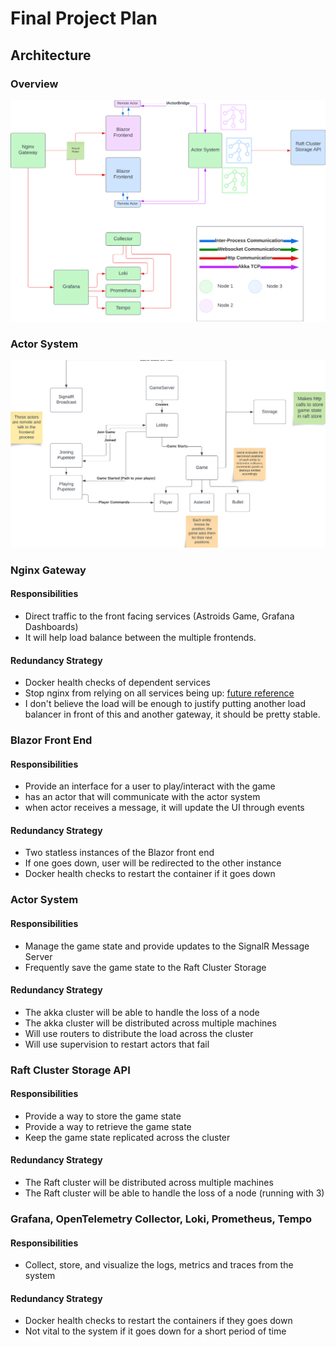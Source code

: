 # Final Project Plan

## Architecture

### Overview

[![Architecture](images/architecture.png)](images/architecture.png)

### Actor System

[![Actor System](images/actor_system.png)](images/actor_system.png)

### Nginx Gateway

#### Responsibilities

- Direct traffic to the front facing services (Astroids Game, Grafana Dashboards)
- It will help load balance between the multiple frontends.

#### Redundancy Strategy

- Docker health checks of dependent services
- Stop nginx from relying on all services being up: [future reference](https://sandro-keil.de/blog/let-nginx-start-if-upstream-host-is-unavailable-or-down/)
- I don't believe the load will be enough to justify putting another load balancer in front of this and another gateway, it should be pretty stable.

### Blazor Front End

#### Responsibilities

- Provide an interface for a user to play/interact with the game
- has an actor that will communicate with the actor system
- when actor receives a message, it will update the UI through events

#### Redundancy Strategy

- Two statless instances of the Blazor front end
- If one goes down, user will be redirected to the other instance
- Docker health checks to restart the container if it goes down

### Actor System

#### Responsibilities

- Manage the game state and provide updates to the SignalR Message Server
- Frequently save the game state to the Raft Cluster Storage

#### Redundancy Strategy

- The akka cluster will be able to handle the loss of a node
- The akka cluster will be distributed across multiple machines
- Will use routers to distribute the load across the cluster
- Will use supervision to restart actors that fail

### Raft Cluster Storage API

#### Responsibilities

- Provide a way to store the game state
- Provide a way to retrieve the game state
- Keep the game state replicated across the cluster

#### Redundancy Strategy

- The Raft cluster will be distributed across multiple machines
- The Raft cluster will be able to handle the loss of a node (running with 3)

### Grafana, OpenTelemetry Collector, Loki, Prometheus, Tempo

#### Responsibilities

- Collect, store, and visualize the logs, metrics and traces from the system

#### Redundancy Strategy

- Docker health checks to restart the containers if they goes down
- Not vital to the system if it goes down for a short period of time
